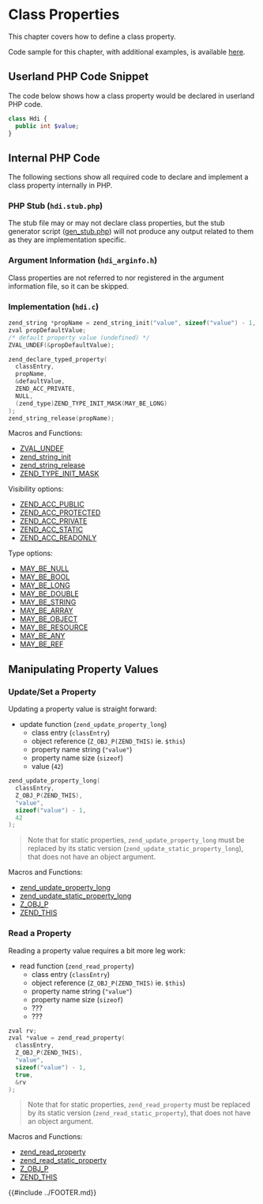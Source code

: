 # Class Properties

This chapter covers how to define a class property.

Code sample for this chapter, with additional examples, is available
[here](https://github.com/flavioheleno/how-do-i/code/classes/properties/).

## Userland PHP Code Snippet

The code below shows how a class property would be declared in userland PHP code.

```php
class Hdi {
  public int $value;
}
```

## Internal PHP Code

The following sections show all required code to declare and implement a class property internally in PHP.

### PHP Stub (`hdi.stub.php`)

The stub file may or may not declare class properties, but the stub generator script
([gen_stub.php](https://github.com/php/php-src/blob/master/build/gen_stub.php)) will not produce any output related to
them as they are implementation specific.

### Argument Information (`hdi_arginfo.h`)

Class properties are not referred to nor registered in the argument information file, so it can be skipped.

### Implementation (`hdi.c`)

```c
zend_string *propName = zend_string_init("value", sizeof("value") - 1, false);
zval propDefaultValue;
/* default property value (undefined) */
ZVAL_UNDEF(&propDefaultValue);

zend_declare_typed_property(
  classEntry,
  propName,
  &defaultValue,
  ZEND_ACC_PRIVATE,
  NULL,
  (zend_type)ZEND_TYPE_INIT_MASK(MAY_BE_LONG)
);
zend_string_release(propName);
```

Macros and Functions:
* [ZVAL_UNDEF](https://github.com/php/php-src/blob/d56ec0a624aa6d5e944795977752edc54c5e3f42/Zend/zend_types.h#L912)
* [zend_string_init](https://github.com/php/php-src/blob/4a4ae45a0bcb82b01a4386433b2e4ee45862fc01/Zend/zend_string.h#L169)
* [zend_string_release](https://github.com/php/php-src/blob/4a4ae45a0bcb82b01a4386433b2e4ee45862fc01/Zend/zend_string.h#L317)
* [ZEND_TYPE_INIT_MASK](https://github.com/php/php-src/blob/d56ec0a624aa6d5e944795977752edc54c5e3f42/Zend/zend_types.h#L262)

Visibility options:
* [ZEND_ACC_PUBLIC](https://github.com/php/php-src/blob/32e2d97a265a3137eaa642857156e5d49521d846/Zend/zend_compile.h#L202)
* [ZEND_ACC_PROTECTED](https://github.com/php/php-src/blob/32e2d97a265a3137eaa642857156e5d49521d846/Zend/zend_compile.h#L203)
* [ZEND_ACC_PRIVATE](https://github.com/php/php-src/blob/32e2d97a265a3137eaa642857156e5d49521d846/Zend/zend_compile.h#L204)
* [ZEND_ACC_STATIC](https://github.com/php/php-src/blob/32e2d97a265a3137eaa642857156e5d49521d846/Zend/zend_compile.h#L210)
* [ZEND_ACC_READONLY](https://github.com/php/php-src/blob/32e2d97a265a3137eaa642857156e5d49521d846/Zend/zend_compile.h#L223)

Type options:
* [MAY_BE_NULL](https://github.com/php/php-src/blob/1ffbb7372a1481cfeaf770fd67e19b05aee83e3d/Zend/zend_type_info.h#L25)
* [MAY_BE_BOOL](https://github.com/php/php-src/blob/1ffbb7372a1481cfeaf770fd67e19b05aee83e3d/Zend/zend_type_info.h#L28)
* [MAY_BE_LONG](https://github.com/php/php-src/blob/1ffbb7372a1481cfeaf770fd67e19b05aee83e3d/Zend/zend_type_info.h#L29)
* [MAY_BE_DOUBLE](https://github.com/php/php-src/blob/1ffbb7372a1481cfeaf770fd67e19b05aee83e3d/Zend/zend_type_info.h#30)
* [MAY_BE_STRING](https://github.com/php/php-src/blob/1ffbb7372a1481cfeaf770fd67e19b05aee83e3d/Zend/zend_type_info.h#31)
* [MAY_BE_ARRAY](https://github.com/php/php-src/blob/1ffbb7372a1481cfeaf770fd67e19b05aee83e3d/Zend/zend_type_info.h#32)
* [MAY_BE_OBJECT](https://github.com/php/php-src/blob/1ffbb7372a1481cfeaf770fd67e19b05aee83e3d/Zend/zend_type_info.h#33)
* [MAY_BE_RESOURCE](https://github.com/php/php-src/blob/1ffbb7372a1481cfeaf770fd67e19b05aee83e3d/Zend/zend_type_info.h#34)
* [MAY_BE_ANY](https://github.com/php/php-src/blob/1ffbb7372a1481cfeaf770fd67e19b05aee83e3d/Zend/zend_type_info.h#35)
* [MAY_BE_REF](https://github.com/php/php-src/blob/1ffbb7372a1481cfeaf770fd67e19b05aee83e3d/Zend/zend_type_info.h#36)

## Manipulating Property Values

### Update/Set a Property

Updating a property value is straight forward:
* update function (`zend_update_property_long`)
  * class entry (`classEntry`)
  * object reference (`Z_OBJ_P(ZEND_THIS)` ie. `$this`)
  * property name string (`"value"`)
  * property name size (`sizeof`)
  * value (`42`)

```c
zend_update_property_long(
  classEntry,
  Z_OBJ_P(ZEND_THIS),
  "value",
  sizeof("value") - 1,
  42
);
```

> Note that for static properties, `zend_update_property_long` must be replaced by its static version
(`zend_update_static_property_long`), that does not have an object argument.

Macros and Functions:
* [zend_update_property_long](https://github.com/php/php-src/blob/32e2d97a265a3137eaa642857156e5d49521d846/Zend/zend_API.h#L457)
* [zend_update_static_property_long](https://github.com/php/php-src/blob/32e2d97a265a3137eaa642857156e5d49521d846/Zend/zend_API.h#L468)
* [Z_OBJ_P](https://github.com/php/php-src/blob/d56ec0a624aa6d5e944795977752edc54c5e3f42/Zend/zend_types.h#L857)
* [ZEND_THIS](https://github.com/php/php-src/blob/32e2d97a265a3137eaa642857156e5d49521d846/Zend/zend_API.h#L481)

### Read a Property

Reading a property value requires a bit more leg work:
* read function (`zend_read_property`)
  * class entry (`classEntry`)
  * object reference (`Z_OBJ_P(ZEND_THIS)` ie. `$this`)
  * property name string (`"value"`)
  * property name size (`sizeof`)
  * ???
  * ???

```c
zval rv;
zval *value = zend_read_property(
  classEntry,
  Z_OBJ_P(ZEND_THIS),
  "value",
  sizeof("value") - 1,
  true,
  &rv
);
```

> Note that for static properties, `zend_read_property` must be replaced by its static version
(`zend_read_static_property`), that does not have an object argument.

Macros and Functions:
* [zend_read_property](https://github.com/php/php-src/blob/32e2d97a265a3137eaa642857156e5d49521d846/Zend/zend_API.h#L474)
* [zend_read_static_property](https://github.com/php/php-src/blob/32e2d97a265a3137eaa642857156e5d49521d846/Zend/zend_API.h#L477)
* [Z_OBJ_P](https://github.com/php/php-src/blob/d56ec0a624aa6d5e944795977752edc54c5e3f42/Zend/zend_types.h#L857)
* [ZEND_THIS](https://github.com/php/php-src/blob/32e2d97a265a3137eaa642857156e5d49521d846/Zend/zend_API.h#L481)

{{#include ../FOOTER.md}}
